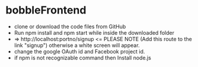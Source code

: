 # bobbleFrontend

<!-- UL -->
* clone or download the code files from GitHub
* Run npm install and npm start while inside the downloaded folder
* => http://localhost:portno/signup <= PLEASE NOTE (Add this route to the link "signup") otherwise a white screen will appear.
* change the google OAuth id and Facebook project id.
* if npm is not recognizable command then
Install node.js

